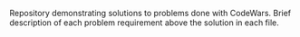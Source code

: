 Repository demonstrating solutions to problems done with CodeWars.  Brief description of each problem requirement above the solution in each file.
